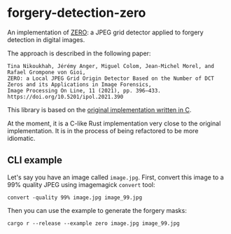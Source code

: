 # forgery-detection-zero

An implementation of [ZERO](https://doi.org/10.5201/ipol.2021.390): a JPEG grid detector applied to forgery detection in digital images.

The approach is described in the following paper:

```text
Tina Nikoukhah, Jérémy Anger, Miguel Colom, Jean-Michel Morel, and Rafael Grompone von Gioi,
ZERO: a Local JPEG Grid Origin Detector Based on the Number of DCT Zeros and its Applications in Image Forensics,
Image Processing On Line, 11 (2021), pp. 396–433. https://doi.org/10.5201/ipol.2021.390
```

This library is based on the [original implementation written in C](https://github.com/tinankh/ZERO).

At the moment, it is a C-like Rust implementation very close to the original implementation.
It is in the process of being refactored to be more idiomatic.

## CLI example

Let's say you have an image called `image.jpg`.
First, convert this image to a 99% quality JPEG using imagemagick `convert` tool:

```shell
convert -quality 99% image.jpg image_99.jpg
```

Then you can use the example to generate the forgery masks:

```shell
cargo r --release --example zero image.jpg image_99.jpg
```
